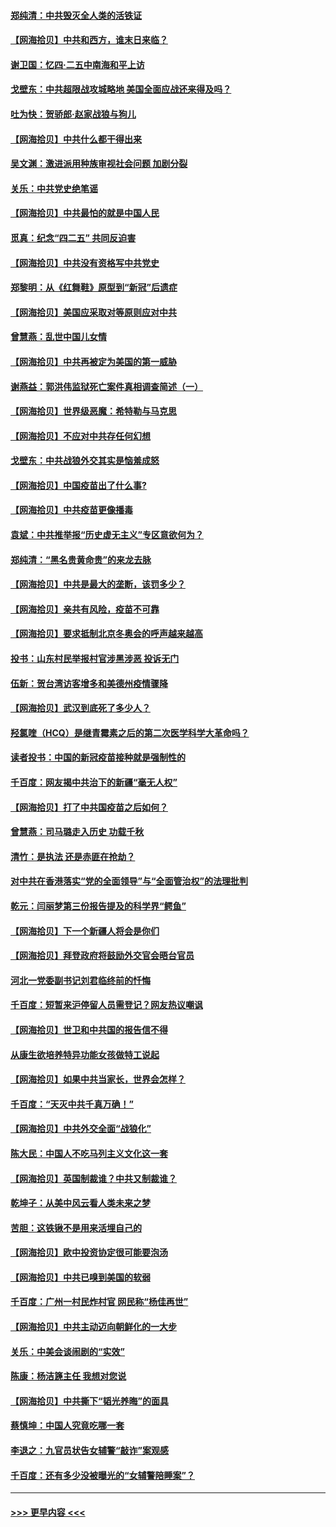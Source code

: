 #### [郑纯清：中共毁灭全人类的活铁证](../pages/nsc993/n12903785.md?t=04252101) 
#### [【网海拾贝】中共和西方，谁末日来临？](../pages/nsc993/n12903482.md?t=04252101) 
#### [谢卫国：忆四‧二五中南海和平上访](../pages/nsc993/n12902192.md?t=04252101) 
#### [戈壁东：中共超限战攻城略地 美国全面应战还来得及吗？](../pages/nsc993/n12902297.md?t=04252101) 
#### [吐为快：贺骄郎‧赵家战狼与狗儿](../pages/nsc993/n12902280.md?t=04252101) 
#### [【网海拾贝】中共什么都干得出来](../pages/nsc993/n12897500.md?t=04252101) 
#### [吴文渊：激进派用种族审视社会问题 加剧分裂](../pages/nsc993/n12893881.md?t=04252101) 
#### [关乐：中共党史绝笔谣](../pages/nsc993/n12897270.md?t=04252101) 
#### [【网海拾贝】中共最怕的就是中国人民](../pages/nsc993/n12894705.md?t=04252101) 
#### [觅真：纪念“四二五” 共同反迫害](../pages/nsc993/n12894553.md?t=04252101) 
#### [【网海拾贝】中共没有资格写中共党史](../pages/nsc993/n12892231.md?t=04252101) 
#### [郑黎明：从《红舞鞋》原型到“新冠”后遗症](../pages/nsc993/n12890469.md?t=04252101) 
#### [【网海拾贝】美国应采取对等原则应对中共](../pages/nsc993/n12889176.md?t=04252101) 
#### [曾慧燕：乱世中国儿女情](../pages/nsc993/n12887931.md?t=04252101) 
#### [【网海拾贝】中共再被定为美国的第一威胁](../pages/nsc993/n12887580.md?t=04252101) 
#### [谢燕益：郭洪伟监狱死亡案件真相调查简述（一）](../pages/nsc993/n12885648.md?t=04252101) 
#### [【网海拾贝】世界级恶魔：希特勒与马克思](../pages/nsc993/n12884062.md?t=04252101) 
#### [【网海拾贝】不应对中共存任何幻想](../pages/nsc993/n12881460.md?t=04252101) 
#### [戈壁东：中共战狼外交其实是恼羞成怒](../pages/nsc993/n12880392.md?t=04252101) 
#### [【网海拾贝】中国疫苗出了什么事?](../pages/nsc993/n12879124.md?t=04252101) 
#### [【网海拾贝】中共疫苗更像播毒](../pages/nsc993/n12876631.md?t=04252101) 
#### [袁斌：中共推举报“历史虚无主义”专区意欲何为？](../pages/nsc993/n12876530.md?t=04252101) 
#### [郑纯清：“黑名贵黄命贵”的来龙去脉](../pages/nsc993/n12875589.md?t=04252101) 
#### [【网海拾贝】中共是最大的垄断，该罚多少？](../pages/nsc993/n12874006.md?t=04252101) 
#### [【网海拾贝】亲共有风险，疫苗不可靠](../pages/nsc993/n12872224.md?t=04252101) 
#### [【网海拾贝】要求抵制北京冬奥会的呼声越来越高](../pages/nsc993/n12868962.md?t=04252101) 
#### [投书：山东村民举报村官涉黑涉恶 投诉无门](../pages/nsc993/n12869726.md?t=04252101) 
#### [伍新：贺台湾访客增多和美德州疫情骤降](../pages/nsc993/n12865651.md?t=04252101) 
#### [【网海拾贝】武汉到底死了多少人？](../pages/nsc993/n12863707.md?t=04252101) 
#### [羟氯喹（HCQ）是继青霉素之后的第二次医学科学大革命吗？](../pages/nsc993/n12638564.md?t=04252101) 
#### [读者投书：中国的新冠疫苗接种就是强制性的](../pages/nsc993/n12859932.md?t=04252101) 
#### [千百度：网友揭中共治下的新疆“毫无人权”](../pages/nsc993/n12858385.md?t=04252101) 
#### [【网海拾贝】打了中共国疫苗之后如何？](../pages/nsc993/n12857866.md?t=04252101) 
#### [曾慧燕：司马璐走入历史 功载千秋](../pages/nsc993/n12856996.md?t=04252101) 
#### [清竹：是执法 还是赤匪在抢劫？](../pages/nsc993/n12856952.md?t=04252101) 
#### [对中共在香港落实“党的全面领导”与“全面管治权”的法理批判](../pages/nsc993/n12856929.md?t=04252101) 
#### [乾元：闫丽梦第三份报告提及的科学界“鳄鱼”](../pages/nsc993/n12855985.md?t=04252101) 
#### [【网海拾贝】下一个新疆人将会是你们](../pages/nsc993/n12855864.md?t=04252101) 
#### [【网海拾贝】拜登政府将鼓励外交官会晤台官员](../pages/nsc993/n12853615.md?t=04252101) 
#### [河北一党委副书记刘君临终前的忏悔](../pages/nsc993/n12849420.md?t=04252101) 
#### [千百度：短暂来沪停留人员需登记？网友热议嘲讽](../pages/nsc993/n12853497.md?t=04252101) 
#### [【网海拾贝】世卫和中共国的报告信不得](../pages/nsc993/n12850902.md?t=04252101) 
#### [从康生欲培养特异功能女孩做特工说起](../pages/nsc993/n12849289.md?t=04252101) 
#### [【网海拾贝】如果中共当家长，世界会怎样？](../pages/nsc993/n12848436.md?t=04252101) 
#### [千百度：“天灭中共千真万确！”](../pages/nsc993/n12845659.md?t=04252101) 
#### [【网海拾贝】中共外交全面“战狼化”](../pages/nsc993/n12845607.md?t=04252101) 
#### [陈大民：中国人不吃马列主义文化这一套](../pages/nsc993/n12842496.md?t=04252101) 
#### [【网海拾贝】英国制裁谁？中共又制裁谁？](../pages/nsc993/n12840909.md?t=04252101) 
#### [乾坤子：从美中风云看人类未来之梦](../pages/nsc993/n12840590.md?t=04252101) 
#### [苦胆：这铁锹不是用来活埋自己的](../pages/nsc993/n12839512.md?t=04252101) 
#### [【网海拾贝】欧中投资协定很可能要泡汤](../pages/nsc993/n12835122.md?t=04252101) 
#### [【网海拾贝】中共已嗅到美国的软弱](../pages/nsc993/n12832411.md?t=04252101) 
#### [千百度：广州一村民炸村官 网民称“杨佳再世”](../pages/nsc993/n12832380.md?t=04252101) 
#### [【网海拾贝】中共主动迈向朝鲜化的一大步](../pages/nsc993/n12829887.md?t=04252101) 
#### [关乐：中美会谈闹剧的“实效”](../pages/nsc993/n12826698.md?t=04252101) 
#### [陈康：杨洁篪主任  我想对您说](../pages/nsc993/n12826609.md?t=04252101) 
#### [【网海拾贝】中共撕下“韬光养晦”的面具](../pages/nsc993/n12826459.md?t=04252101) 
#### [蔡慎坤：中国人究竟吃哪一套](../pages/nsc993/n12826010.md?t=04252101) 
#### [李退之：九官员状告女辅警“敲诈”案观感](../pages/nsc993/n12823984.md?t=04252101) 
#### [千百度：还有多少没被曝光的“女辅警陪睡案”？](../pages/nsc993/n12822136.md?t=04252101) 

----
#### [ >>> 更早内容 <<< ](../indexes/nsc993-earlier.md)

